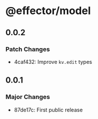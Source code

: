 # @effector/model

## 0.0.2

### Patch Changes

- 4caf432: Improve `kv.edit` types

## 0.0.1

### Major Changes

- 87de17c: First public release
